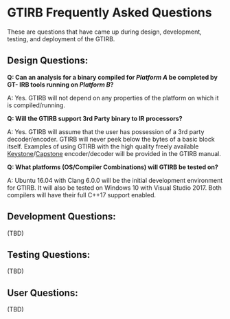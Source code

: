 GTIRB Frequently Asked Questions
=================================

These are questions that have came up during design, development, testing, and
deployment of the GTIRB.

## Design Questions:

**Q: Can an analysis for a binary compiled for _Platform A_ be completed by GT-
IRB tools running on _Platform B_?**

A: Yes.  GTIRB will not depend on any properties of the platform on
which it is compiled/running.

**Q: Will the GTIRB support 3rd Party binary to IR processors?**

A: Yes.  GTIRB will assume that the user has possession of a 3rd party
decoder/encoder.  GTIRB will never peek below the bytes of a basic
block itself.  Examples of using GTIRB with the high quality freely
available
[Keystone](https://www.keystone-engine.org/)/[Capstone](https://www.capstone-engine.org/)
encoder/decoder will be provided in the GTIRB manual.

**Q: What platforms (OS/Compiler Combinations) will GTIRB be tested on?**

A: Ubuntu 16.04 with Clang 6.0.0 will be the initial development
environment for GTIRB.  It will also be tested on Windows 10 with
Visual Studio 2017.  Both compilers will have their full C++17 support
enabled.

## Development Questions:

(TBD)

## Testing Questions:

(TBD)

## User Questions:

(TBD)
